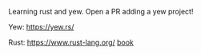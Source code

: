 Learning rust and yew. Open a PR adding a yew project!

Yew: https://yew.rs/

Rust: https://www.rust-lang.org/ [book](https://doc.rust-lang.org/book/)
